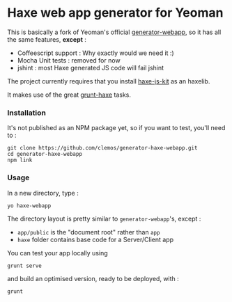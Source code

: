 # Haxe web app generator for Yeoman

This is basically a fork of Yeoman's official [generator-webapp](https://github.com/yeoman/generator-webapp), so it has all the same features, **except** :
* Coffeescript support : Why exactly would we need it :)
* Mocha Unit tests : removed for now
* jshint : most Haxe generated JS code will fail jshint

The project currently requires that you install [haxe-js-kit](https://github.com/clemos/haxe-js-kit) as an haxelib.

It makes use of the great [grunt-haxe](https://github.com/Fintan/grunt-haxe) tasks.

### Installation

It's not published as an NPM package yet, so if you want to test, you'll need to :
```
git clone https://github.com/clemos/generator-haxe-webapp.git
cd generator-haxe-webapp
npm link
```

### Usage

In a new directory, type :
```
yo haxe-webapp
```
The directory layout is pretty similar to `generator-webapp`'s, except :
* `app/public` is the "document root" rather than `app`
* `haxe` folder contains base code for a Server/Client app

You can test your app locally using
```
grunt serve
```
and build an optimised version, ready to be deployed, with :
```
grunt
```
